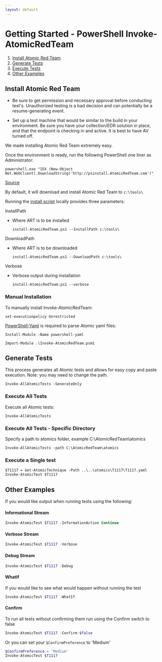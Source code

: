 ```yaml
---
layout: default
---
```


# Getting Started - PowerShell Invoke-AtomicRedTeam

1. [Install Atomic Red Team](#install-atomic-red-team)
2. [Generate Tests](#generate-tests)
3. [Execute Tests](#execute-tests)
4. [Other Examples](#Other-Examples)   

## Install Atomic Red Team

* Be sure to get permission and necessary approval before conducting test's. Unauthorized testing is a bad decision
and can potentially be a resume-generating event.

* Set up a test machine that would be similar to the build in your environment. Be sure you have your collection/EDR
solution in place, and that the endpoint is checking in and active. It is best to have AV turned off.

We made installing Atomic Red Team extremely easy.

Once the environment is ready, run the following PowerShell one liner as Administrator:

`powershell.exe "IEX (New-Object Net.WebClient).DownloadString('http://psinstall.AtomicRedTeam.com')"`

[Source](https://raw.githubusercontent.com/redcanaryco/atomic-red-team/master/execution-frameworks/Invoke-AtomicRedTeam/install-AtomicRedTeam.ps1)

By default, it will download and install Atomic Red Team to `c:\tools\`

Running the [install script](https://raw.githubusercontent.com/redcanaryco/atomic-red-team/master/execution-frameworks/Invoke-AtomicRedTeam/install-AtomicRedTeam.ps1) locally provides three parameters:

InstallPath
- Where ART is to be installed

    `install-AtomicRedTeam.ps1 --InstallPath c:\tools\`

DownloadPath
- Where ART is to be downloaded

    `install-AtomicRedTeam.ps1 --DownloadPath c:\tools\`

Verbose
- Verbose output during installation

    `install-AtomicRedTeam.ps1 --verbose`

### Manual Installation

To manually install Invoke-AtomicRedTeam:

`set-executionpolicy Unrestricted`

[PowerShell-Yaml](https://github.com/cloudbase/powershell-yaml) is required to parse Atomic yaml files:

`Install-Module -Name powershell-yaml`

`Import-Module .\Invoke-AtomicRedTeam.psm1`

## Generate Tests

This process generates all Atomic tests and allows for easy copy and paste execution.
Note: you may need to change the path.

    Invoke-AllAtomicTests -GenerateOnly

### Execute All Tests

Execute all Atomic tests:

    Invoke-AllAtomicTests

### Execute All Tests - Specific Directory

Specify a path to atomics folder, example C:\AtomicRedTeam\atomics

    Invoke-AllAtomicTests -path C:\AtomicRedTeam\atomics

### Execute a Single test

    $T1117 = Get-AtomicTechnique -Path ..\..\atomics\T1117\T1117.yaml
    Invoke-AtomicTest $T1117

## Other Examples

If you would like output when running tests using the following:

#### Informational Stream

```powershell
Invoke-AtomicTest $T1117 -InformationAction Continue
```

#### Verbose Stream

```powershell
Invoke-AtomicTest $T1117 -Verbose
```

#### Debug Stream

```powershell
Invoke-AtomicTest $T1117 -Debug
```

#### WhatIf

If you would like to see what would happen without running the test

```powershell
Invoke-AtomicTest $T1117 -WhatIf
```

#### Confirm

To run all tests without confirming them run using the Confirm switch to false

```powershell
Invoke-AtomicTest $T1117 -Confirm:$false
```

Or you can set your `$ConfirmPreference` to 'Medium'

```powershell
$ConfirmPreference = 'Medium'
Invoke-AtomicTest $T1117
```
